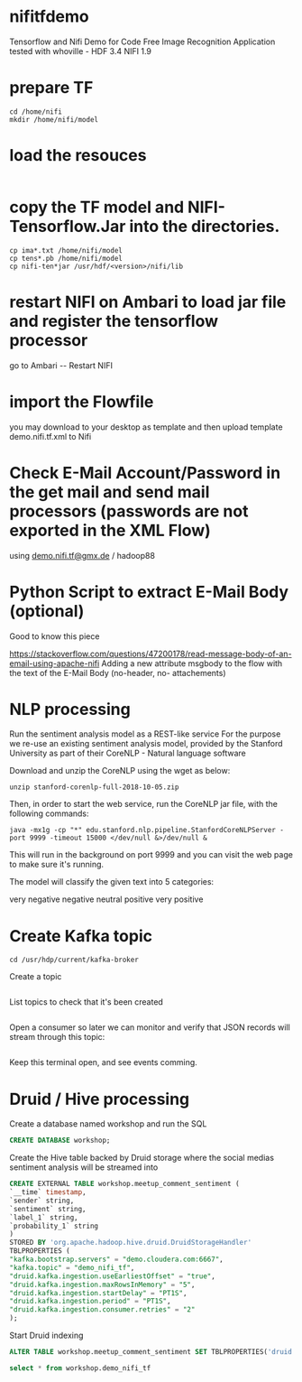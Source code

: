 # nifitfdemo
Tensorflow and Nifi Demo for Code Free Image Recognition Application
tested with whoville - HDF 3.4 NIFI 1.9

# prepare TF 
```su - nifi
cd /home/nifi
mkdir /home/nifi/model
```
# load the resouces
```git clone https://github.com/frothkoetter/nifitfdemo.git
```
# copy the TF model and NIFI-Tensorflow.Jar into the directories.
```cd nifitfdemo
cp ima*.txt /home/nifi/model 
cp tens*.pb /home/nifi/model
cp nifi-ten*jar /usr/hdf/<version>/nifi/lib
```  
# restart NIFI on Ambari to load jar file and register the tensorflow processor
go to Ambari -- Restart NIFI

# import the Flowfile 
you may download to your desktop as template and then upload template demo.nifi.tf.xml to Nifi

# Check E-Mail Account/Password in the get mail and send mail processors (passwords are not exported in the XML Flow)
using demo.nifi.tf@gmx.de / hadoop88 

# Python Script to extract E-Mail Body (optional)
Good to know this piece 

https://stackoverflow.com/questions/47200178/read-message-body-of-an-email-using-apache-nifi
Adding a new attribute msgbody to the flow with the text of the E-Mail Body (no-header, no- attachements)

# NLP processing 
Run the sentiment analysis model as a REST-like service
For the purpose we re-use an existing sentiment analysis model, provided by the Stanford University as part of their CoreNLP - Natural language software

Download and unzip the CoreNLP using the wget as below:

```wget http://nlp.stanford.edu/software/stanford-corenlp-full-2018-10-05.zip
unzip stanford-corenlp-full-2018-10-05.zip
```

Then, in order to start the web service, run the CoreNLP jar file, with the following commands:

```cd stanford-corenlp-full-2018-10-05
java -mx1g -cp "*" edu.stanford.nlp.pipeline.StanfordCoreNLPServer -port 9999 -timeout 15000 </dev/null &>/dev/null &
```
This will run in the background on port 9999 and you can visit the web page to make sure it's running.

The model will classify the given text into 5 categories:

very negative
negative
neutral
positive
very positive

# Create Kafka topic

```sudo su - kafka
cd /usr/hdp/current/kafka-broker
```

Create a topic 

```./bin/kafka-topics.sh --create --zookeeper demo.cloudera.com:2181 --replication-factor 1 --partitions 1 --topic demo_nifi_tf
```

List topics to check that it's been created

```./bin/kafka-topics.sh --list --zookeeper demo.cloudera.com:2181
```

Open a consumer so later we can monitor and verify that JSON records will stream through this topic:

```./bin/kafka-console-consumer.sh --bootstrap-server demo.cloudera.com:6667 --topic demo_nifi_tf
```

Keep this terminal open, and see events comming.

# Druid / Hive processing 

Create a database named workshop and run the SQL

```SQL
CREATE DATABASE workshop;
```

Create the Hive table backed by Druid storage where the social medias sentiment analysis will be streamed into

```SQL
CREATE EXTERNAL TABLE workshop.meetup_comment_sentiment (
`__time` timestamp,
`sender` string,
`sentiment` string,
`label_1` string,
`probability_1` string
)
STORED BY 'org.apache.hadoop.hive.druid.DruidStorageHandler'
TBLPROPERTIES (
"kafka.bootstrap.servers" = "demo.cloudera.com:6667",
"kafka.topic" = "demo_nifi_tf",
"druid.kafka.ingestion.useEarliestOffset" = "true",
"druid.kafka.ingestion.maxRowsInMemory" = "5",
"druid.kafka.ingestion.startDelay" = "PT1S",
"druid.kafka.ingestion.period" = "PT1S",
"druid.kafka.ingestion.consumer.retries" = "2"
);
```
Start Druid indexing

```SQL
ALTER TABLE workshop.meetup_comment_sentiment SET TBLPROPERTIES('druid.kafka.ingestion' = 'START');
```

```SQL
select * from workshop.demo_nifi_tf
```

